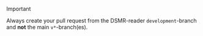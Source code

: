 > [!IMPORTANT]
> Always create your pull request from the DSMR-reader ``development``-branch and **not** the main ``v*``-branch(es).



